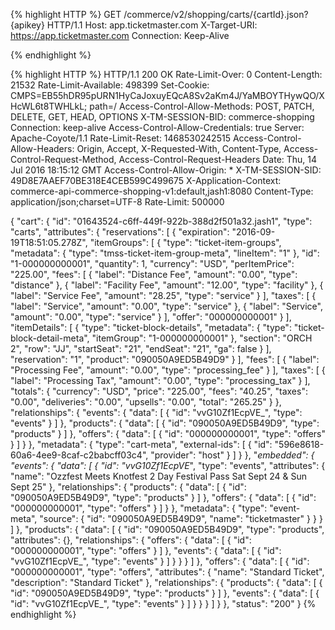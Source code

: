 
{% highlight HTTP %}
GET /commerce/v2/shopping/carts/{cartId}.json?{apikey} HTTP/1.1
Host: app.ticketmaster.com
X-Target-URI: https://app.ticketmaster.com
Connection: Keep-Alive

{% endhighlight %}

{% highlight HTTP %}
HTTP/1.1 200 OK
Rate-Limit-Over: 0
Content-Length: 21532
Rate-Limit-Available: 498399
Set-Cookie: CMPS=EB55hDR95pURN1HyCaJoxuyEQcA8Sv2aKm4J/YaMBOYTHywQO/XHcWL6t8TWHLkL; path=/
Access-Control-Allow-Methods: POST, PATCH, DELETE, GET, HEAD, OPTIONS
X-TM-SESSION-BID: commerce-shopping
Connection: keep-alive
Access-Control-Allow-Credentials: true
Server: Apache-Coyote/1.1
Rate-Limit-Reset: 1468530242515
Access-Control-Allow-Headers: Origin, Accept, X-Requested-With, Content-Type, Access-Control-Request-Method, Access-Control-Request-Headers
Date: Thu, 14 Jul 2016 18:15:12 GMT
Access-Control-Allow-Origin: *
X-TM-SESSION-SID: 49D8E7AAEF70BE318E4CEB599C499675
X-Application-Context: commerce-api-commerce-shopping-v1:default,jash1:8080
Content-Type: application/json;charset=UTF-8
Rate-Limit: 500000

{
  "cart": {
    "id": "01643524-c6ff-449f-922b-388d2f501a32.jash1",
    "type": "carts",
    "attributes": {
      "reservations": [
        {
          "expiration": "2016-09-19T18:51:05.278Z",
          "itemGroups": [
            {
              "type": "ticket-item-groups",
              "metadata": {
                "type": "tmss-ticket-item-group-meta",
                "lineItem": "1"
              },
              "id": "1-000000000001",
              "quantity": 1,
              "currency": "USD",
              "perItemPrice": "225.00",
              "fees": [
                {
                  "label": "Distance Fee",
                  "amount": "0.00",
                  "type": "distance"
                },
                {
                  "label": "Facility Fee",
                  "amount": "12.00",
                  "type": "facility"
                },
                {
                  "label": "Service Fee",
                  "amount": "28.25",
                  "type": "service"
                }
              ],
              "taxes": [
                {
                  "label": "Service",
                  "amount": "0.00",
                  "type": "service"
                },
                {
                  "label": "Service",
                  "amount": "0.00",
                  "type": "service"
                }
              ],
              "offer": "000000000001"
            }
          ],
          "itemDetails": [
            {
              "type": "ticket-block-details",
              "metadata": {
                "type": "ticket-block-detail-meta",
                "itemGroup": "1-000000000001"
              },
              "section": "ORCH 2",
              "row": "JJ",
              "startSeat": "21",
              "endSeat": "21",
              "ga": false
            }
          ],
          "reservation": "1",
          "product": "090050A9ED5B49D9"
        }
      ],
      "fees": [
        {
          "label": "Processing Fee",
          "amount": "0.00",
          "type": "processing_fee"
        }
      ],
      "taxes": [
        {
          "label": "Processing Tax",
          "amount": "0.00",
          "type": "processing_tax"
        }
      ],
      "totals": {
        "currency": "USD",
        "price": "225.00",
        "fees": "40.25",
        "taxes": "0.00",
        "deliveries": "0.00",
        "upsells": "0.00",
        "total": "265.25"
      }
    },
    "relationships": {
      "events": {
        "data": [
          {
            "id": "vvG10Zf1EcpVE_",
            "type": "events"
          }
        ]
      },
      "products": {
        "data": [
          {
            "id": "090050A9ED5B49D9",
            "type": "products"
          }
        ]
      },
      "offers": {
        "data": [
          {
            "id": "000000000001",
            "type": "offers"
          }
        ]
      }
    },
    "metadata": {
      "type": "cart-meta",
      "external-ids": [
        {
          "id": "596e8618-60a6-4ee9-8caf-c2babcff03c4",
          "provider": "host"
        }
      ]
    }
  },
  "_embedded": {
    "events": {
      "data": [
        {
          "id": "vvG10Zf1EcpVE_",
          "type": "events",
          "attributes": {
            "name": "Ozzfest Meets Knotfest 2 Day  Festival Pass  Sat Sept 24 & Sun Sept 25"
          },
          "relationships": {
            "products": {
              "data": [
                {
                  "id": "090050A9ED5B49D9",
                  "type": "products"
                }
              ]
            },
            "offers": {
              "data": [
                {
                  "id": "000000000001",
                  "type": "offers"
                }
              ]
            }
          },
          "metadata": {
            "type": "event-meta",
            "source": {
              "id": "090050A9ED5B49D9",
              "name": "ticketmaster"
            }
          }
        }
      ]
    },
    "products": {
      "data": [
        {
          "id": "090050A9ED5B49D9",
          "type": "products",
          "attributes": {},
          "relationships": {
            "offers": {
              "data": [
                {
                  "id": "000000000001",
                  "type": "offers"
                }
              ]
            },
            "events": {
              "data": [
                {
                  "id": "vvG10Zf1EcpVE_",
                  "type": "events"
                }
              ]
            }
          }
        }
      ]
    },
    "offers": {
      "data": [
        {
          "id": "000000000001",
          "type": "offers",
          "attributes": {
            "name": "Standard Ticket",
            "description": "Standard Ticket"
          },
          "relationships": {
            "products": {
              "data": [
                {
                  "id": "090050A9ED5B49D9",
                  "type": "products"
                }
              ]
            },
            "events": {
              "data": [
                {
                  "id": "vvG10Zf1EcpVE_",
                  "type": "events"
                }
              ]
            }
          }
        }
      ]
    }
  },
  "status": "200"
}
{% endhighlight %}
